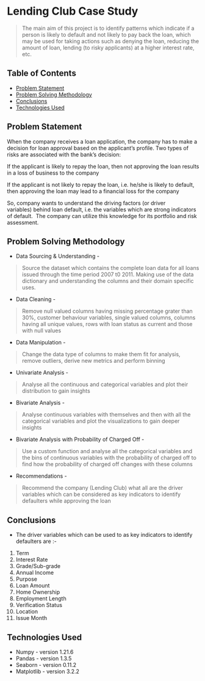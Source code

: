 # Lending Club Case Study
> The main aim of this project is to identify patterns which indicate if a person is likely to default and not likely to pay back the loan, which may be used for taking actions such as denying the loan, reducing the amount of loan, lending (to risky applicants) at a higher interest rate, etc.


## Table of Contents
* [Problem Statement](#problem-statement)
* [Problem Solving Methodology](#problem-solving-methodology)
* [Conclusions](#conclusions)
* [Technologies Used](#technologies-used)


## Problem Statement
When the company receives a loan application, the company has to make a decision for loan approval based on the applicant’s profile. Two types of risks are associated with the bank’s decision:

If the applicant is likely to repay the loan, then not approving the loan results in a loss of business to the company

If the applicant is not likely to repay the loan, i.e. he/she is likely to default, then approving the loan may lead to a financial loss for the company

So, company wants to understand the driving factors (or driver variables) behind loan default, i.e. the variables which are strong indicators of default.  The company can utilize this knowledge for its portfolio and risk assessment. 


## Problem Solving Methodology
* Data Sourcing & Understanding -
> Source the dataset which contains the complete loan data for all loans issued through the time period 2007 t0 2011. 
> Making use of the data dictionary and understanding the columns and their domain specific uses.
* Data Cleaning -
> Remove null valued columns having missing percentage grater than 30%, customer behaviour variables, single valued columns, columns having all unique values, rows with loan status as current and those with null values
* Data Manipulation -
> Change the data type of columns to make them fit for analysis, remove outliers, derive new metrics and perform binning
* Univariate Analysis -
> Analyse all the continuous and categorical variables and plot their distribution to gain insights
* Bivariate Analysis -
> Analyse continuous variables with themselves and then with all the categorical variables and plot the visualizations to gain deeper insights
* Bivariate Analysis with Probability of Charged Off -
> Use a custom function and analyse all the categorical variables and the bins of continuous variables with the probability of charged off to find how the probability of charged off changes with these columns
* Recommendations -
> Recommend the company (Lending Club) what all are the driver variables which can be considered as key indicators to identify defaulters while approving the loan 


## Conclusions
- The driver variables which can be used to as key indicators to identify defaulters are :-

1. Term
2. Interest Rate
3. Grade/Sub-grade
4. Annual Income
5. Purpose
6. Loan Amount
7. Home Ownership
8. Employment Length
9. Verification Status
10. Location
11. Issue Month


## Technologies Used
- Numpy      - version 1.21.6
- Pandas     - version 1.3.5
- Seaborn    - version 0.11.2
- Matplotlib - version 3.2.2
